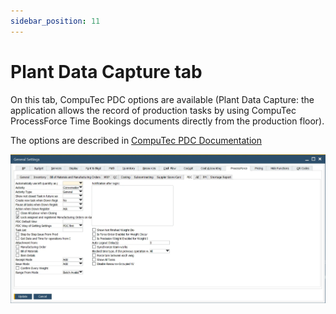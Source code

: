 ```yaml
---
sidebar_position: 11
---
```


# Plant Data Capture tab

On this tab, CompuTec PDC options are available (Plant Data Capture: the application allows the record of production tasks by using CompuTec ProcessForce Time Bookings documents directly from the production floor).

The options are described in [CompuTec PDC Documentation](/docs/pdc/administrator-guide/setting-up-the-application/overview#processforce-settings)

![PDC tab](./media/pdc-tab/pdc-tab.webp)
